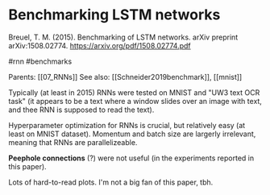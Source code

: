 # Benchmarking LSTM networks

Breuel, T. M. (2015). Benchmarking of LSTM networks. arXiv preprint arXiv:1508.02774.
https://arxiv.org/pdf/1508.02774.pdf

#rnn #benchmarks

Parents: [[07_RNNs]]
See also: [[Schneider2019benchmark]], [[mnist]]

Typically (at least in 2015) RNNs were tested on MNIST and "UW3 text OCR task" (it appears to be a text where a window slides over an image with text, and thee RNN is supposed to read the text).

Hyperparameter optimization for RNNs is crucial, but relatively easy (at least on MNIST dataset). Momentum and batch size are largerly irrelevant, meaning that RNNs are parallelizeable.

**Peephole connections** (?) were not useful (in the experiments reported in this paper).

Lots of hard-to-read plots. I'm not a big fan of this paper, tbh.